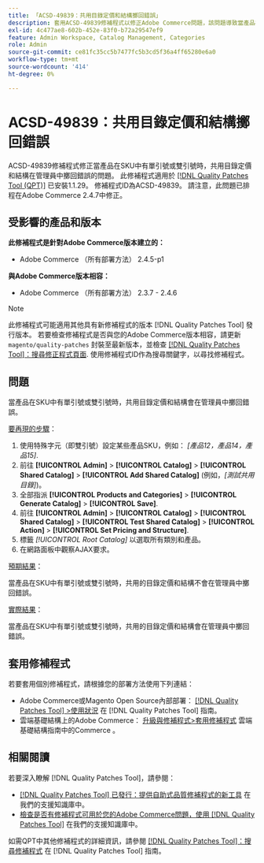 ```yaml
---
title: 「ACSD-49839：共用目錄定價和結構擲回錯誤」
description: 套用ACSD-49839修補程式以修正Adobe Commerce問題，該問題導致當產品在SKU中有單引號或雙引號時，共用目錄定價和結構在管理員中擲回錯誤。
exl-id: 4c477ae8-602b-452e-83f0-b72a29547ef9
feature: Admin Workspace, Catalog Management, Categories
role: Admin
source-git-commit: ce81fc35cc5b7477fc5b3cd5f36a4ff65280e6a0
workflow-type: tm+mt
source-wordcount: '414'
ht-degree: 0%

---
```


# ACSD-49839：共用目錄定價和結構擲回錯誤

ACSD-49839修補程式修正當產品在SKU中有單引號或雙引號時，共用目錄定價和結構在管理員中擲回錯誤的問題。 此修補程式適用於 [[!DNL Quality Patches Tool (QPT)]](/help/announcements/adobe-commerce-announcements/magento-quality-patches-released-new-tool-to-self-serve-quality-patches.md) 已安裝1.1.29。 修補程式ID為ACSD-49839。 請注意，此問題已排程在Adobe Commerce 2.4.7中修正。

## 受影響的產品和版本

**此修補程式是針對Adobe Commerce版本建立的：**

* Adobe Commerce （所有部署方法） 2.4.5-p1

**與Adobe Commerce版本相容：**

* Adobe Commerce （所有部署方法） 2.3.7 - 2.4.6

>[!NOTE]
>
>此修補程式可能適用其他具有新修補程式的版本 [!DNL Quality Patches Tool] 發行版本。 若要檢查修補程式是否與您的Adobe Commerce版本相容，請更新 `magento/quality-patches` 封裝至最新版本，並檢查 [[!DNL Quality Patches Tool]：搜尋修正程式頁面](https://experienceleague.adobe.com/tools/commerce-quality-patches/index.html). 使用修補程式ID作為搜尋關鍵字，以尋找修補程式。

## 問題

當產品在SKU中有單引號或雙引號時，共用目錄定價和結構會在管理員中擲回錯誤。

<u>要再現的步驟</u>：

1. 使用特殊字元（即雙引號）設定某些產品SKU，例如：
   *[產品12，產品14，產品15]*.
1. 前往 **[!UICONTROL Admin]** > **[!UICONTROL Catalog]** > **[!UICONTROL Shared Catalog]** > **[!UICONTROL Add Shared Catalog]** (例如，*[測試共用目錄]*)。
1. 全部指派 **[!UICONTROL Products and Categories]** > **[!UICONTROL Generate Catalog]** > **[!UICONTROL Save]**.
1. 前往 **[!UICONTROL Admin]** > **[!UICONTROL Catalog]** > **[!UICONTROL Shared Catalog]** > **[!UICONTROL Test Shared Catalog]** > **[!UICONTROL Action]** > **[!UICONTROL Set Pricing and Structure]**.
1. 標籤 *[!UICONTROL Root Catalog]* 以選取所有類別和產品。
1. 在網路面板中觀察AJAX要求。

<u>預期結果</u>：

當產品在SKU中有單引號或雙引號時，共用的目錄定價和結構不會在管理員中擲回錯誤。

<u>實際結果</u>：

當產品在SKU中有單引號或雙引號時，共用的目錄定價和結構會在管理員中擲回錯誤。

## 套用修補程式

若要套用個別修補程式，請根據您的部署方法使用下列連結：

* Adobe Commerce或Magento Open Source內部部署： [[!DNL Quality Patches Tool] >使用狀況](https://experienceleague.adobe.com/docs/commerce-operations/tools/quality-patches-tool/usage.html) 在 [!DNL Quality Patches Tool] 指南。
* 雲端基礎結構上的Adobe Commerce： [升級與修補程式>套用修補程式](https://experienceleague.adobe.com/docs/commerce-cloud-service/user-guide/develop/upgrade/apply-patches.html) 雲端基礎結構指南中的Commerce 。

## 相關閱讀

若要深入瞭解 [!DNL Quality Patches Tool]，請參閱：

* [[!DNL Quality Patches Tool] 已發行：提供自助式品質修補程式的新工具](/help/announcements/adobe-commerce-announcements/magento-quality-patches-released-new-tool-to-self-serve-quality-patches.md) 在我們的支援知識庫中。
* [檢查是否有修補程式可用於您的Adobe Commerce問題，使用 [!DNL Quality Patches Tool]](/help/support-tools/patches-available-in-qpt-tool/check-patch-for-magento-issue-with-magento-quality-patches.md) 在我們的支援知識庫中。

如需QPT中其他修補程式的詳細資訊，請參閱 [[!DNL Quality Patches Tool]：搜尋修補程式](https://experienceleague.adobe.com/tools/commerce-quality-patches/index.html) 在 [!DNL Quality Patches Tool] 指南。
